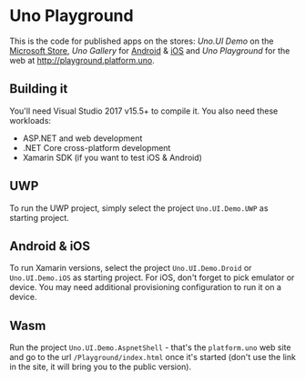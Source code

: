 # Uno Playground

This is the code for published apps on the stores: _Uno.UI Demo_ on the [Microsoft Store](https://www.microsoft.com/store/apps/9NTT97F69ZHZ), _Uno Gallery_ for [Android](https://play.google.com/store/apps/details?id=com.nventive.uno.ui.demo) & [iOS](https://itunes.apple.com/app/uno-gallery/id1380984680)
and _Uno Playground_ for the web at <http://playground.platform.uno>.

## Building it

You'll need Visual Studio 2017 v15.5+ to compile it. You also need these workloads:

- ASP.NET and web development
- .NET Core cross-platform development
- Xamarin SDK (if you want to test iOS & Android)

## UWP

To run the UWP project, simply select the project `Uno.UI.Demo.UWP` as starting
project.

## Android & iOS

To run Xamarin versions, select the project `Uno.UI.Demo.Droid` or `Uno.UI.Demo.iOS`
as starting project. For iOS, don't forget to pick emulator or device. You may need
additional provisioning configuration to run it on a device.

## Wasm

Run the project `Uno.UI.Demo.AspnetShell` - that's the `platform.uno` web site
and go to the url `/Playground/index.html` once it's started (don't use the link
in the site, it will bring you to the public version).

